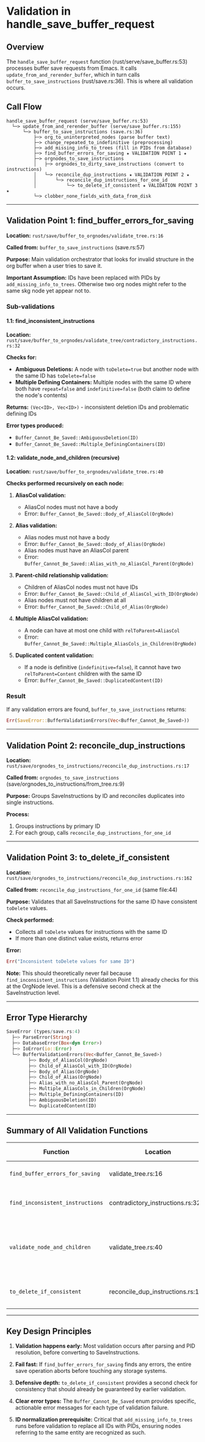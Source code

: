 # Validation in handle_save_buffer_request

## Overview

The `handle_save_buffer_request` function (rust/serve/save_buffer.rs:53) processes buffer save requests from Emacs. It calls `update_from_and_rerender_buffer`, which in turn calls `buffer_to_save_instructions` (rust/save.rs:36). This is where all validation occurs.

## Call Flow

```
handle_save_buffer_request (serve/save_buffer.rs:53)
  └─> update_from_and_rerender_buffer (serve/save_buffer.rs:155)
      └─> buffer_to_save_instructions (save.rs:36)
          ├─> org_to_uninterpreted_nodes (parse buffer text)
          ├─> change_repeated_to_indefinitive (preprocessing)
          ├─> add_missing_info_to_trees (fill in PIDs from database)
          ├─> find_buffer_errors_for_saving ★ VALIDATION POINT 1 ★
          ├─> orgnodes_to_save_instructions
          │   ├─> orgnodes_to_dirty_save_instructions (convert to instructions)
          │   └─> reconcile_dup_instructions ★ VALIDATION POINT 2 ★
          │       └─> reconcile_dup_instructions_for_one_id
          │           └─> to_delete_if_consistent ★ VALIDATION POINT 3 ★
          └─> clobber_none_fields_with_data_from_disk
```

---

## Validation Point 1: find_buffer_errors_for_saving

**Location:** `rust/save/buffer_to_orgnodes/validate_tree.rs:16`

**Called from:** `buffer_to_save_instructions` (save.rs:57)

**Purpose:** Main validation orchestrator that looks for invalid structure in the org buffer when a user tries to save it.

**Important Assumption:** IDs have been replaced with PIDs by `add_missing_info_to_trees`. Otherwise two org nodes might refer to the same skg node yet appear not to.

### Sub-validations

#### 1.1: find_inconsistent_instructions

**Location:** `rust/save/buffer_to_orgnodes/validate_tree/contradictory_instructions.rs:32`

**Checks for:**
- **Ambiguous Deletions:** A node with `toDelete=true` but another node with the same ID has `toDelete=false`
- **Multiple Defining Containers:** Multiple nodes with the same ID where both have `repeat=false` and `indefinitive=false` (both claim to define the node's contents)

**Returns:** `(Vec<ID>, Vec<ID>)` - inconsistent deletion IDs and problematic defining IDs

**Error types produced:**
- `Buffer_Cannot_Be_Saved::AmbiguousDeletion(ID)`
- `Buffer_Cannot_Be_Saved::Multiple_DefiningContainers(ID)`

#### 1.2: validate_node_and_children (recursive)

**Location:** `rust/save/buffer_to_orgnodes/validate_tree.rs:40`

**Checks performed recursively on each node:**

1. **AliasCol validation:**
   - AliasCol nodes must not have a body
   - Error: `Buffer_Cannot_Be_Saved::Body_of_AliasCol(OrgNode)`

2. **Alias validation:**
   - Alias nodes must not have a body
   - Error: `Buffer_Cannot_Be_Saved::Body_of_Alias(OrgNode)`
   - Alias nodes must have an AliasCol parent
   - Error: `Buffer_Cannot_Be_Saved::Alias_with_no_AliasCol_Parent(OrgNode)`

3. **Parent-child relationship validation:**
   - Children of AliasCol nodes must not have IDs
   - Error: `Buffer_Cannot_Be_Saved::Child_of_AliasCol_with_ID(OrgNode)`
   - Alias nodes must not have children at all
   - Error: `Buffer_Cannot_Be_Saved::Child_of_Alias(OrgNode)`

4. **Multiple AliasCol validation:**
   - A node can have at most one child with `relToParent=AliasCol`
   - Error: `Buffer_Cannot_Be_Saved::Multiple_AliasCols_in_Children(OrgNode)`

5. **Duplicated content validation:**
   - If a node is definitive (`indefinitive=false`), it cannot have two `relToParent=Content` children with the same ID
   - Error: `Buffer_Cannot_Be_Saved::DuplicatedContent(ID)`

### Result

If any validation errors are found, `buffer_to_save_instructions` returns:
```rust
Err(SaveError::BufferValidationErrors(Vec<Buffer_Cannot_Be_Saved>))
```

---

## Validation Point 2: reconcile_dup_instructions

**Location:** `rust/save/orgnodes_to_instructions/reconcile_dup_instructions.rs:17`

**Called from:** `orgnodes_to_save_instructions` (save/orgnodes_to_instructions/from_tree.rs:9)

**Purpose:** Groups SaveInstructions by ID and reconciles duplicates into single instructions.

**Process:**
1. Groups instructions by primary ID
2. For each group, calls `reconcile_dup_instructions_for_one_id`

---

## Validation Point 3: to_delete_if_consistent

**Location:** `rust/save/orgnodes_to_instructions/reconcile_dup_instructions.rs:162`

**Called from:** `reconcile_dup_instructions_for_one_id` (same file:44)

**Purpose:** Validates that all SaveInstructions for the same ID have consistent `toDelete` values.

**Check performed:**
- Collects all `toDelete` values for instructions with the same ID
- If more than one distinct value exists, returns error

**Error:**
```rust
Err("Inconsistent toDelete values for same ID")
```

**Note:** This should theoretically never fail because `find_inconsistent_instructions` (Validation Point 1.1) already checks for this at the OrgNode level. This is a defensive second check at the SaveInstruction level.

---

## Error Type Hierarchy

```rust
SaveError (types/save.rs:4)
  ├─> ParseError(String)
  ├─> DatabaseError(Box<dyn Error>)
  ├─> IoError(io::Error)
  └─> BufferValidationErrors(Vec<Buffer_Cannot_Be_Saved>)
        ├─> Body_of_AliasCol(OrgNode)
        ├─> Child_of_AliasCol_with_ID(OrgNode)
        ├─> Body_of_Alias(OrgNode)
        ├─> Child_of_Alias(OrgNode)
        ├─> Alias_with_no_AliasCol_Parent(OrgNode)
        ├─> Multiple_AliasCols_in_Children(OrgNode)
        ├─> Multiple_DefiningContainers(ID)
        ├─> AmbiguousDeletion(ID)
        └─> DuplicatedContent(ID)
```

---

## Summary of All Validation Functions

| Function | Location | Level | What it validates |
|----------|----------|-------|-------------------|
| `find_buffer_errors_for_saving` | validate_tree.rs:16 | OrgNode forest | Orchestrates all OrgNode-level validation |
| `find_inconsistent_instructions` | contradictory_instructions.rs:32 | OrgNode forest | Contradictory deletion/defining instructions across nodes |
| `validate_node_and_children` | validate_tree.rs:40 | OrgNode (recursive) | Structural errors: AliasCol/Alias rules, parent-child relationships, duplicate content |
| `to_delete_if_consistent` | reconcile_dup_instructions.rs:162 | SaveInstruction group | Consistent toDelete values when reconciling |

---

## Key Design Principles

1. **Validation happens early:** Most validation occurs after parsing and PID resolution, before converting to SaveInstructions.

2. **Fail fast:** If `find_buffer_errors_for_saving` finds any errors, the entire save operation aborts before touching any storage systems.

3. **Defensive depth:** `to_delete_if_consistent` provides a second check for consistency that should already be guaranteed by earlier validation.

4. **Clear error types:** The `Buffer_Cannot_Be_Saved` enum provides specific, actionable error messages for each type of validation failure.

5. **ID normalization prerequisite:** Critical that `add_missing_info_to_trees` runs before validation to replace all IDs with PIDs, ensuring nodes referring to the same entity are recognized as such.
